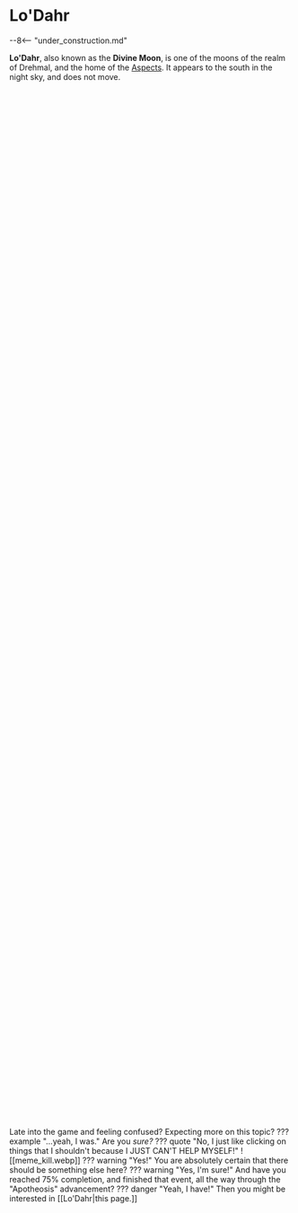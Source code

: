 # Lo'Dahr

--8<-- "under_construction.md"

**Lo'Dahr**, also known as the **Divine Moon**, is one of the moons of the realm of Drehmal, and the home of the [Aspects](/Lore/Higher_Beings/Aspects). It appears to the south in the night sky, and does not move.






<br> <br> <br> <br> <br> <br> <br> <br> <br> <br> <br> <br> <br> <br> <br> <br> <br> <br> <br> <br> <br> <br> <br> <br> <br> <br> <br> <br> <br> <br> <br> <br> <br> <br> <br> <br> <br> <br> <br> <br> <br> <br> <br> <br> <br> <br> <br> <br> <br> <br> <br> <br> <br> <br> <br> <br> <br> <br> <br> <br> <br> <br> <br> <br> <br> <br> <br> <br> <br> <br> <br> <br> <br> <br> <br> <br> <br> <br> <br> <br> <br> <br> <br> <br> <br> <br> <br> <br> <br> <br> <br> <br> <br> <br> <br> <br> <br> <br> <br> <br> <br> <br> <br> <br> <br> <br> <br> <br>

Late into the game and feeling confused? Expecting more on this topic?
??? example "...yeah, I was."
    Are you *sure?*
    ??? quote "No, I just like clicking on things that I shouldn't because I JUST CAN'T HELP MYSELF!"
        ![[meme_kill.webp]]
    ??? warning "Yes!"
        You are absolutely certain that there should be something else here?
        ??? warning "Yes, I'm sure!"
            And have you reached 75% completion, and finished that event, all the way through the "Apotheosis" advancement?
            ??? danger "Yeah, I have!"
                Then you might be interested in [[Lo'Dahr|this page.]]